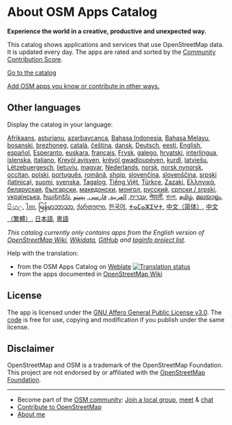 # About OSM Apps Catalog

**Experience the world in a creative, productive and unexpected way.**

This catalog shows applications and services that use OpenStreetMap data. It is
updated every day. The apps are rated and sorted by the [Community Contribution
Score](/docs/score).

[Go to the catalog](https://osm-apps.zottelig.ch)

[Add OSM apps you know or contribute in other
ways.](https://wiki.openstreetmap.org/wiki/OSM_Apps_Catalog)

## Other languages

Display the catalog in your language:

[Afrikaans](/?lang=af), [asturianu](/?lang=ast), [azərbaycanca](/?lang=az),
[Bahasa Indonesia](/?lang=id), [Bahasa Melayu](/?lang=ms),
[bosanski](/?lang=bs), [brezhoneg](/?lang=br), [català](/?lang=ca),
[čeština](/?lang=cs), [dansk](/?lang=da), [Deutsch](/?lang=de),
[eesti](/?lang=et), [English](/?lang=en), [español](/?lang=es),
[Esperanto](/?lang=eo), [euskara](/?lang=eu), [français](/?lang=fr),
[Frysk](/?lang=fy), [galego](/?lang=gl), [hrvatski](/?lang=hr),
[interlingua](/?lang=ia), [íslenska](/?lang=is), [italiano](/?lang=it), [Kreyòl
ayisyen](/?lang=ht), [kréyòl gwadloupéyen](/?lang=gcf), [kurdî](/?lang=ku),
[latviešu](/?lang=lv), [Lëtzebuergesch](/?lang=lb), [lietuvių](/?lang=lt),
[magyar](/?lang=hu), [Nederlands](/?lang=nl), [norsk](/?lang=no), [norsk
nynorsk](/?lang=nn), [occitan](/?lang=oc), [polski](/?lang=pl),
[português](/?lang=pt), [română](/?lang=ro), [shqip](/?lang=sq),
[slovenčina](/?lang=sk), [slovenščina](/?lang=sl), [srpski
(latinica)](/?lang=sr-latn), [suomi](/?lang=fi), [svenska](/?lang=sv),
[Tagalog](/?lang=tl), [Tiếng Việt](/?lang=vi), [Türkçe](/?lang=tr),
[Zazaki](/?lang=diq), [Ελληνικά](/?lang=el), [беларуская](/?lang=be),
[български](/?lang=bg), [македонски](/?lang=mk), [монгол](/?lang=mn),
[русский](/?lang=ru), [српски / srpski](/?lang=sr), [українська](/?lang=uk),
[հայերեն](/?lang=hy), [עברית](/?lang=he), [العربية](/?lang=ar),
[فارسی](/?lang=fa), [پښتو](/?lang=ps), [नेपाली](/?lang=ne), [বাংলা](/?lang=bn),
[தமிழ்](/?lang=ta), [മലയാളം](/?lang=ml), [සිංහල](/?lang=si), [ไทย](/?lang=th),
[မြန်မာဘာသာ](/?lang=my), [ქართული](/?lang=ka), [한국어](/?lang=ko),
[ⵜⴰⵎⴰⵣⵉⵖⵜ](/?lang=tzm), [中文（简体）](/?lang=zh-hans), [中文（繁體）](/?lang=zh-hant),
[日本語](/?lang=ja), [粵語](/?lang=yue)

*This catalog currently only contains apps from the English version of
[OpenStreetMap Wiki](https://wiki.openstreetmap.org/),
[Wikidata](https://www.wikidata.org/), [GitHub](https://github.com/) and
[taginfo project list](https://taginfo.openstreetmap.org/projects).*

Help with the translation:

- from the OSM Apps Catalog on
  [Weblate](https://hosted.weblate.org/projects/osm-apps-catalog/osm-apps-catalog)
  <a href="https://hosted.weblate.org/engage/osm-apps-catalog/" target="_blank" rel="noreferrer">
  <img src="https://hosted.weblate.org/widgets/osm-apps-catalog/-/svg-badge.svg" alt="Translation status" /></a>
- from the apps documented in [OpenStreetMap
  Wiki](https://wiki.openstreetmap.org/wiki/Wiki_Translation)

## License

The app is licensed under the [GNU Affero General Public License
v3.0](https://github.com/ToastHawaii/osm-apps-catalog/blob/master/LICENSE). The
[code](https://github.com/ToastHawaii/osm-apps-catalog) is free for use, copying
and modification if you publish under the same license.

## Disclaimer
OpenStreetMap and OSM is a trademark of the OpenStreetMap Foundation. This
project are not endorsed by or affiliated with the [OpenStreetMap
Foundation](https://osmfoundation.org/).

---

- Become part of the [OSM
  community](https://resultmaps.neis-one.org/oooc?layers=B&zoom=5&lat=47.6215&lon=7.5816&contributors=TTTTTT):
  [Join a local group](https://usergroups.openstreetmap.de/),
  [meet](https://osmcal.org/) & [chat](https://community.osm.be/)
- [Contribute to
  OpenStreetMap](https://wiki.openstreetmap.org/wiki/How_to_contribute)
- [About me](https://wiki.openstreetmap.org/wiki/User:ToastHawaii)

